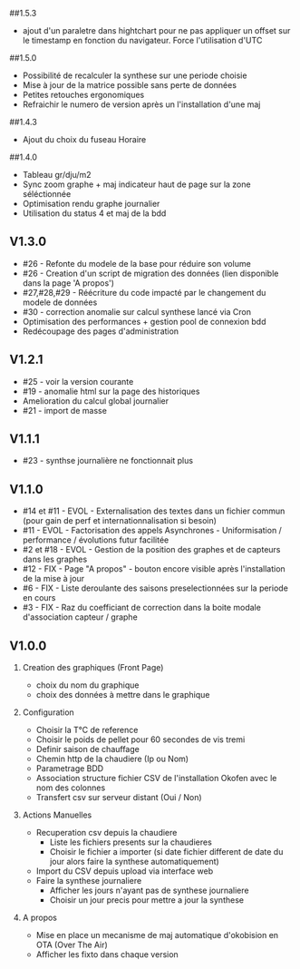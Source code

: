 ##1.5.3
* ajout d'un paraletre dans hightchart pour ne pas appliquer un offset sur le timestamp en fonction du navigateur. Force l'utilisation d'UTC

##1.5.0
* Possibilité de recalculer la synthese sur une periode choisie
* Mise à jour de la matrice possible sans perte de données
* Petites retouches ergonomiques
* Refraichir le numero de version après un l'installation d'une maj

##1.4.3
* Ajout du choix du fuseau Horaire

##1.4.0
* Tableau gr/dju/m2
* Sync zoom graphe + maj indicateur haut de page sur la zone séléctionnée
* Optimisation rendu graphe journalier
* Utilisation du status 4 et maj de la bdd

## V1.3.0
* #26 - Refonte du modele de la base pour réduire son volume
* #26 - Creation d'un script de migration des données (lien disponible dans la page 'A propos')
* #27,#28,#29 - Réécriture du code impacté par le changement du modele de données
* #30 - correction anomalie sur calcul synthese lancé via Cron
* Optimisation des performances + gestion pool de connexion bdd
* Redécoupage des pages d'administration

## V1.2.1
* #25 - voir la version courante
* #19 - anomalie html sur la page des historiques
* Amelioration du calcul global journalier
* #21 - import de masse

## V1.1.1
* #23 - synthse journalière ne fonctionnait plus

## V1.1.0
* #14 et #11 - EVOL - Externalisation des textes dans un fichier commun (pour gain de perf et internationnalisation si besoin)
* #11 - EVOL -  Factorisation des appels Asynchrones - Uniformisation / performance / évolutions futur facilitée
* #2 et #18 - EVOL - Gestion de la position des graphes et de capteurs dans les graphes
* #12 - FIX - Page "A propos" - bouton encore visible après l'installation de la mise à jour
* #6 - FIX - Liste deroulante des saisons preselectionnées sur la periode en cours
* #3 - FIX - Raz du coefficiant de correction dans la boite modale d'association capteur / graphe


## V1.0.0

1. Creation des graphiques (Front Page)
	* choix du nom du graphique
	* choix des données à mettre dans le graphique

2. Configuration
	* Choisir la T°C de reference
	* Choisir le poids de pellet pour 60 secondes de vis tremi
	* Definir saison de chauffage
  	* Chemin http de la chaudiere (Ip ou Nom)
	* Parametrage BDD
	* Association structure fichier CSV de l'installation Okofen avec le nom des colonnes
	* Transfert csv sur serveur distant (Oui / Non)
	 
	
3. Actions Manuelles
	* Recuperation csv depuis la chaudiere
		* Liste les fichiers presents sur la chaudieres
		* Choisir le fichier a importer (si date fichier different de date du jour alors faire la synthese automatiquement)
	* Import du CSV depuis upload via interface web
	* Faire la synthese journaliere
		* Afficher les jours n'ayant pas de synthese journaliere
		* Choisir un jour precis pour mettre a jour la synthese

4. A propos
    * Mise en place un mecanisme de maj automatique d'okobision en OTA (Over The Air)
    * Afficher les fixto dans chaque version
